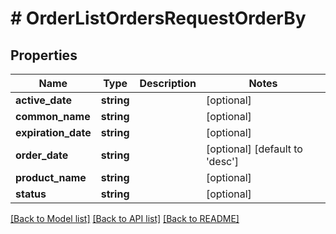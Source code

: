 # # OrderListOrdersRequestOrderBy

## Properties

Name | Type | Description | Notes
------------ | ------------- | ------------- | -------------
**active_date** | **string** |  | [optional]
**common_name** | **string** |  | [optional]
**expiration_date** | **string** |  | [optional]
**order_date** | **string** |  | [optional] [default to 'desc']
**product_name** | **string** |  | [optional]
**status** | **string** |  | [optional]

[[Back to Model list]](../../README.md#models) [[Back to API list]](../../README.md#endpoints) [[Back to README]](../../README.md)
